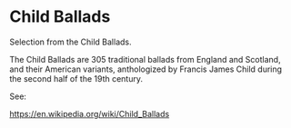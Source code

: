 # Child Ballads #

Selection from the Child Ballads.

The Child Ballads are 305 traditional ballads from England and
Scotland, and their American variants, anthologized by Francis James
Child during the second half of the 19th century.

See:

https://en.wikipedia.org/wiki/Child_Ballads



